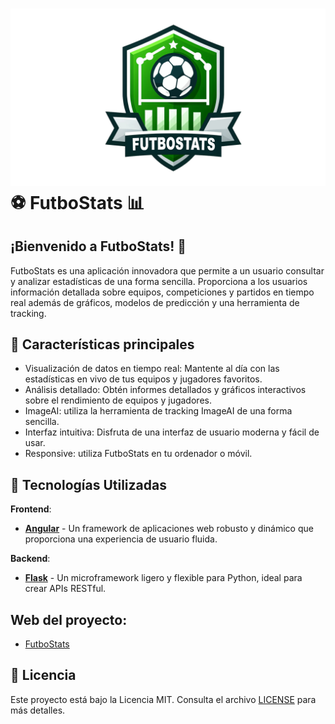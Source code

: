 # ![FutboStats Logo](./Codigos/Angular/proyecto/src/assets/img/logo.png) ⚽ FutboStats 📊
## ¡Bienvenido a FutboStats! 🚀
FutboStats es una aplicación innovadora que permite a un usuario consultar y analizar estadísticas de una forma sencilla.
Proporciona a los usuarios información detallada sobre equipos, competiciones y partidos en tiempo real además de gráficos, modelos de predicción y una herramienta de tracking.
## 🎯 Características principales
- Visualización de datos en tiempo real: Mantente al día con las estadísticas en vivo de tus equipos y jugadores favoritos.
- Análisis detallado: Obtén informes detallados y gráficos interactivos sobre el rendimiento de equipos y jugadores.
- ImageAI: utiliza la herramienta de tracking ImageAI de una forma sencilla.
- Interfaz intuitiva: Disfruta de una interfaz de usuario moderna y fácil de usar.
- Responsive: utiliza FutboStats en tu ordenador o móvil.

## 🚀 Tecnologías Utilizadas
**Frontend**:
- [**Angular**](https://angular.io/) - Un framework de aplicaciones web robusto y dinámico que proporciona una experiencia de usuario fluida.
  
**Backend**:
- [**Flask**](https://flask.palletsprojects.com/) - Un microframework ligero y flexible para Python, ideal para crear APIs RESTful.

## Web del proyecto:
- [FutboStats](https://futbostats.netlify.app/)

## 📄 Licencia

Este proyecto está bajo la Licencia MIT. Consulta el archivo [LICENSE](./LICENSE.txt) para más detalles.
